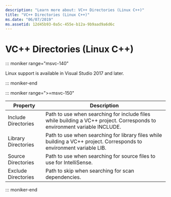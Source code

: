 ```yaml
---
description: "Learn more about: VC++ Directories (Linux C++)"
title: "VC++ Directories (Linux C++)"
ms.date: "06/07/2019"
ms.assetid: 12d45b93-0a5c-455e-b12a-9b9aad9a6d6c
---
```

# VC++ Directories (Linux C++)

::: moniker range="msvc-140"

Linux support is available in Visual Studio 2017 and later.

::: moniker-end

::: moniker range=">=msvc-150"

| Property | Description |
|--|--|
| Include Directories | Path to use when searching for include files while building a VC++ project.  Corresponds to environment variable INCLUDE. |
| Library Directories | Path to use when searching for library files while building a VC++ project.  Corresponds to environment variable LIB. |
| Source Directories | Path to use when searching for source files to use for IntelliSense. |
| Exclude Directories | Path to skip when searching for scan dependencies. |

::: moniker-end

